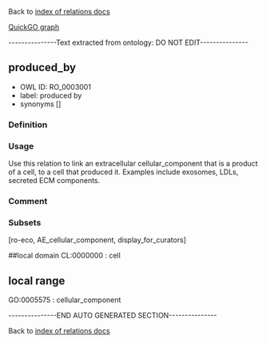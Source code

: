 Back to [index of relations docs](https://github.com/geneontology/annotation_extensions/tree/master/doc)

[QuickGO graph](www.ebi.ac.uk/QuickGO/AnnotationExtensionRelations.html)

---------------Text extracted from ontology: DO NOT EDIT---------------

## produced_by
* OWL ID: RO_0003001
* label: produced by
* synonyms
[]

### Definition


### Usage
Use this relation to link an extracellular cellular_component that is a product of a cell, to a cell that produced it. Examples include exosomes, LDLs, secreted ECM components.

### Comment


### Subsets
[ro-eco, AE_cellular_component, display_for_curators]

##local domain
CL:0000000 : cell

## local range
GO:0005575 : cellular_component

---------------END AUTO GENERATED SECTION---------------










Back to [index of relations docs](https://github.com/geneontology/annotation_extensions/tree/master/doc)
